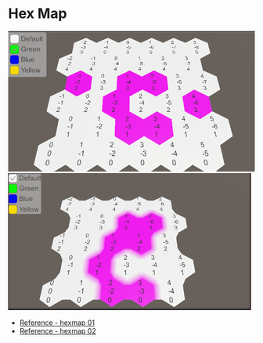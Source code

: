 # Hex Map

![](0.png)
![](1.png)

* [Reference - hexmap 01](https://catlikecoding.com/unity/tutorials/hex-map/part-1/)
* [Reference - hexmap 02](https://catlikecoding.com/unity/tutorials/hex-map/part-2/)